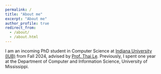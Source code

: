 ```yaml
---
permalink: /
title: "About me"
excerpt: "About me"
author_profile: true
redirect_from: 
  - /about/
  - /about.html
---
```


I am an incoming PhD student in Computer Science at [Indiana University (IUB)](https://luddy.indiana.edu/index.html) from Fall 2024, advised by [Prof. Thai Le](https://lethaiq.github.io/tql3/). Previously, I spent one year at the Department of Computer and Information Science, University of Mississippi.

<!-- My research interest lies in the intersection of Interpretability and Explainablity of large-scale models. -->